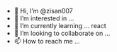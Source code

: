 - 👋 Hi, I’m @zisan007
- 👀 I’m interested in ...
- 🌱 I’m currently learning ... react
- 💞️ I’m looking to collaborate on ...
- 📫 How to reach me ...

<!---
zisan007/zisan007 is a ✨ special ✨ repository because its `README.md` (this file) appears on your GitHub profile.
You can click the Preview link to take a look at your changes.
--->
